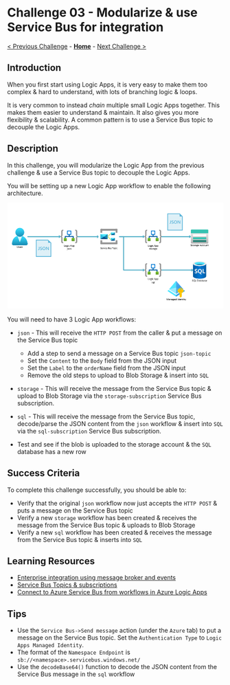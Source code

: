 # Challenge 03 - Modularize & use Service Bus for integration

[< Previous Challenge](./Challenge-02.md) - **[Home](../README.md)** - [Next Challenge >](./Challenge-04.md)

## Introduction

When you first start using Logic Apps, it is very easy to make them too complex & hard to understand, with lots of branching logic & loops.

It is very common to instead _chain_ multiple small Logic Apps together. This makes them easier to understand & maintain. It also gives you more flexibility & scalability. A common pattern is to use a Service Bus topic to decouple the Logic Apps.

## Description

In this challenge, you will modularize the Logic App from the previous challenge & use a Service Bus topic to decouple the Logic Apps.

You will be setting up a new Logic App workflow to enable the following architecture.

![Architecture](./Content/Challenge-03/.img/architecture.png)

You will need to have 3 Logic App workflows:

- `json` - This will receive the `HTTP POST` from the caller & put a message on the Service Bus topic
  - Add a step to send a message on a Service Bus topic `json-topic`
  - Set the `Content` to the `Body` field from the JSON input
  - Set the `Label` to the `orderName` field from the JSON input
  - Remove the old steps to upload to Blob Storage & insert into `SQL`
- `storage` - This will receive the message from the Service Bus topic & upload to Blob Storage via the `storage-subscription` Service Bus subscription.
- `sql` - This will receive the message from the Service Bus topic, decode/parse the JSON content from the `json` workflow & insert into `SQL` via the `sql-subscription` Service Bus subscription.

- Test and see if the blob is uploaded to the storage account & the `SQL` database has a new row

## Success Criteria

To complete this challenge successfully, you should be able to:
- Verify that the original `json` workflow now just accepts the `HTTP POST` & puts a message on the Service Bus topic
- Verify a new `storage` workflow has been created & receives the message from the Service Bus topic & uploads to Blob Storage
- Verify a new `sql` workflow has been created & receives the message from the Service Bus topic & inserts into `SQL`

## Learning Resources

- [Enterprise integration using message broker and events](https://learn.microsoft.com/en-us/azure/architecture/example-scenario/integration/queues-events)
- [Service Bus Topics & subscriptions](https://learn.microsoft.com/en-us/azure/service-bus-messaging/service-bus-queues-topics-subscriptions#topics-and-subscriptions)
- [Connect to Azure Service Bus from workflows in Azure Logic Apps](https://learn.microsoft.com/en-us/azure/connectors/connectors-create-api-servicebus?tabs=standard)

## Tips
- Use the `Service Bus->Send message` action (under the `Azure` tab) to put a message on the Service Bus topic. Set the `Authentication Type` to `Logic Apps Managed Identity`.
- The format of the `Namespace Endpoint` is `sb://<namespace>.servicebus.windows.net/`
- Use the `decodeBase64()` function to decode the JSON content from the Service Bus message in the `sql` workflow